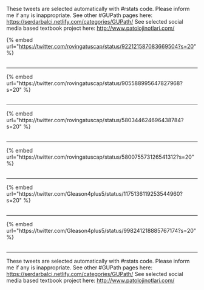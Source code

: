 

These tweets are selected automatically with #rstats code. Please inform me if any is inappropriate.
See other #GUPath pages here: https://serdarbalci.netlify.com/categories/GUPath/ 
See selected social media based textbook project here: http://www.patolojinotlari.com/

{% embed url="https://twitter.com/rovingatuscap/status/922121587083669504?s=20" %}<br>
<br>
<hr>
{% embed url="https://twitter.com/rovingatuscap/status/905588995647827968?s=20" %}<br>
<br>
<hr>
{% embed url="https://twitter.com/rovingatuscap/status/580344624696438784?s=20" %}<br>
<br>
<hr>
{% embed url="https://twitter.com/rovingatuscap/status/580075573126541312?s=20" %}<br>
<br>
<hr>
{% embed url="https://twitter.com/Gleason4plus5/status/1175136119253544960?s=20" %}<br>
<br>
<hr>
{% embed url="https://twitter.com/Gleason4plus5/status/998241218885767174?s=20" %}<br>
<br>
<hr>


These tweets are selected automatically with #rstats code. Please inform me if any is inappropriate.
See other #GUPath pages here: https://serdarbalci.netlify.com/categories/GUPath/ 
See selected social media based textbook project here: http://www.patolojinotlari.com/
